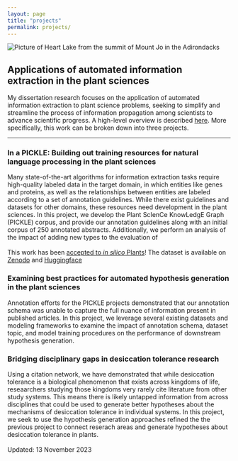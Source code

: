 ```yaml
---
layout: page
title: "projects"
permalink: projects/
---
```

![Picture of Heart Lake from the summit of Mount Jo in the Adirondacks](../images/MtJo.JPG)

## Applications of automated information extraction in the plant sciences
My dissertation research focuses on the application of automated information extraction to plant science problems, seeking to simplify and streamline the process of information propagation among scientists to advance scientific progress. A high-level overview is described [here](../pdfs/ComSciCon_2023_article.pdf). More specifically, this work can be broken down into three projects.

------------------
### In a PICKLE: Building out training resources for natural language processing in the plant sciences

Many state-of-the-art algorithms for information extraction tasks require high-quality labeled data in the target domain, in which entities like genes and proteins, as well as the relationships between entities are labeled according to a set of annotation guidelines. While there exist guidelines and datasets for other domains, these resources need development in the plant sciences. In this project, we develop the Plant ScIenCe KnowLedgE Graph (PICKLE) corpus, and provide our annotation guidelines along with an initial corpus of 250 annotated abstracts. Additionally, we perform an analysis of the impact of adding new types to the evaluation of
<br><br>
This work has been [accepted to *in silico* Plants](https://academic.oup.com/insilicoplants/advance-article-abstract/doi/10.1093/insilicoplants/diad021/7413143?utm_source=advanceaccess)! The dataset is available on [Zenodo](https://zenodo.org/records/10076664) and [Huggingface](https://huggingface.co/datasets/slotreck/pickle)

### Examining best practices for automated hypothesis generation in the plant sciences

Annotation efforts for the PICKLE projects demonstrated that our annotation schema was unable to capture the full nuance of information present in published articles. In this project, we leverage several existing datasets and modeling frameworks to examine the impact of annotation schema, dataset topic, and model training procedures on the performance of downstream hypothesis generation.

### Bridging disciplinary gaps in desiccation tolerance research
Using a citation network, we have demonstrated that while desiccation tolerance is a biological phenomenon that exists across kingdoms of life, reseaarchers studying those kingdoms very rarely cite literature from other study systems. This means there is likely untapped information from across disciplines that could be used to generate better hypotheses about the mechanisms of desiccation tolerance in individual systems. In this project, we seek to use the hypothesis generation approaches refined the the previous project to connect reserach areas and generate hypotheses about desiccation tolerance in plants.
<br><br>
Updated: 13 November 2023


